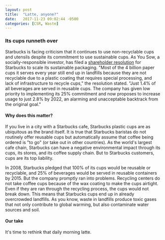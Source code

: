 ```yaml
---
layout: post
title:  "Latte, anyone?"
date:   2017-11-23 09:02:44 -0500
categories: [CSR, Waste]
---
```


### Its cups runneth over

Starbucks is facing criticism that it continues to use non-recyclable cups and utensils despite its commitment to use sustainable cups. As You Sow, a socially-responsible investor, has filed a [shareholder resolution](https://www.asyousow.org/wp-content/uploads/2017/10/Starbucks-SustainablePackaging-Resolution-2018.pdf) for Starbucks to scale its sustainable packaging.  "Most of the 4 billion paper cups it serves every year still end up in landfills because they are not recyclable due to a plastic coating that requires special processing, and lack of infrastructure to recycle cups," the resolution stated. "Just 1.4% of all beverages are served in reusable cups. The company has given
low priority to implementing its 25% commitment and now proposes to increase usage to just
2.8% by 2022, an alarming and unacceptable backtrack from the original goal."

#### Why does this matter?

If you live in a city with a Starbucks cafe, Starbucks plastic cups are as ubiquitous as the brand itself. It is true that Starbucks baristas do not routinely offer reusable cups but automatically assume that coffee being ordered is "to go" (or take out in other countries). As the world's largest cafe chain, Starbucks can have a negative environmental impact through its cups, its stores, and its coffee supply chain. But to Starbucks customers, cups are its top liability.

In 2008, Starbucks pledged that 100% of its cups would be reusable or recyclable, and 25% of beverages would be served in reusable containers by 2015. But the company promptly ran into problems. Recycling centers do not take coffee cups because of the wax coating to make the cups airtight. Even if they are ran through the recycling process, the cups would not break down. This means that Starbucks cups end up in already overcrowded landfills. As you know, waste in landfills produce toxic gases that not only contribute to global warming, but also contaminate water sources and soil.

#### Our take

It's time to rethink that daily morning latte.
